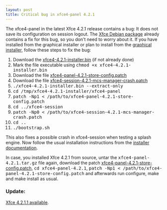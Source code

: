 ```yaml
---
layout: post
title: Critical bug in xfce4-panel 4.2.1
---
```


The xfce4-panel in the latest Xfce 4.2.1 release contains a bug: It does not save its configuration on session logout. The <a href="http://os-works.com/view/debian/">Xfce Debian package</a> already contains a fix for this bug, so you don't need to worry about it. If you have installed from the graphical installer or plan to install from the <a href="http://xfce-installer.os-cillation.com/">graphical installer</a>, follow these steps to fix the bug:
<ol>   <li>Download the <a href="http://www.os-cillation.de/download.php?file=xfce4-4.2.1-installer.bin">xfce4-4.2.1-installer.bin</a> (if not already done)</li>   <li>Mark the file executable using <tt>chmod +x xfce4-4.2.1-installer.bin</tt></li>   <li>Download the file <a href="/files/patches/xfce4-panel-4.2.1-store-config.patch">xfce4-panel-4.2.1-store-config.patch</a></li><li>Download the file <a href="/files/patches/xfce4-session-4.2.1-mcs-manager-crash.patch">xfce4-session-4.2.1-mcs-manager-crash.patch</a>
</li> <li><tt>./xfce4-4.2.1-installer.bin --extract-only</tt></li>   <li><tt>cd /tmp/xfce4-4.2.1-installer/xfce4-panel</tt></li>   <li><tt>patch -Np1 &lt; /path/to/xfce4-panel-4.2.1-store-config.patch</tt></li><li><tt>cd ../xfce4-session</tt></li>   <li><tt>patch -Np0 &lt; /path/to/xfce4-session-4.2.1-mcs-manager-crash.patch</tt></li>   <li><tt>cd ..
</tt></li>   <li><tt>./bootstrap.sh</tt></li>   </ol>This also fixes a possible crash in xfce4-session when testing a splash engine. Now follow the usual installation instructions from the <a href="http://www.os-cillation.com/documentation/installers/xfce-installer/">installer documentation</a>.

In case, you installed Xfce 4.2.1 from source, untar the <tt>xfce4-panel-4.2.1.tar.gz</tt> file again, download the patch <a href="/files/patches/xfce4-panel-4.2.1-store-config.patch">xfce4-panel-4.2.1-store-config.patch</a>, <tt>cd xfce4-panel-4.2.1</tt>, <tt>patch -Np1 &lt; /path/to/xfce4-panel-4.2.1-store-config.patch</tt> and afterwards run configure, make and make install as usual.

### Update:
<a href="/2005/03/18/xfce-4211-available">Xfce 4.2.1.1 available</a>.

